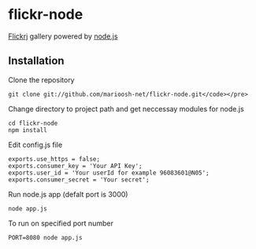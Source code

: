flickr-node
===============

[Flickrj](http://flickrj.sourceforge.net/) gallery powered by [node.js](http://nodejs.org/)

Installation
------------
Clone the repository

    git clone git://github.com/marioosh-net/flickr-node.git</code></pre>

Change directory to project path and get neccessay modules for node.js

    cd flickr-node
    npm install

Edit config.js file 

    exports.use_https = false;
    exports.consumer_key = 'Your API Key';
    exports.user_id = 'Your userId for example 96083601@N05';
    exports.consumer_secret = 'Your secret';

Run node.js app (defalt port is 3000) 

    node app.js
    
To run on specified port number

    PORT=8080 node app.js

